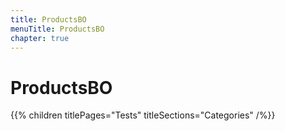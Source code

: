 ```yaml
---
title: ProductsBO
menuTitle: ProductsBO
chapter: true
---
```


# ProductsBO

{{% children titlePages="Tests" titleSections="Categories" /%}}
